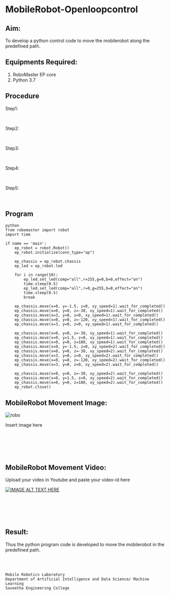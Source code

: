 # MobileRobot-Openloopcontrol
## Aim:

To develop a python control code to move the mobilerobot along the predefined path.

## Equipments Required:
1. RoboMaster EP core
2. Python 3.7

## Procedure

Step1:

<br/>

Step2:

<br/>

Step3:

<br/>

Step4:

<br/>

Step5:

<br/>

## Program
~~~
python
from robomaster import robot
import time

if name == 'main':
    ep_robot = robot.Robot()
    ep_robot.initialize(conn_type="ap")

    ep_chassis = ep_robot.chassis
    ep_led = ep_robot.led

    for i in range(10):
        ep_led.set_led(comp="all",r=255,g=0,b=0,effect="on")   
        time.sleep(0.5)
        ep_led.set_led(comp="all",r=0,g=255,b=0,effect="on")
        time.sleep(0.5)
        break
        
    ep_chassis.move(x=0, y=-1.5, z=0, xy_speed=1).wait_for_completed()
    ep_chassis.move(x=0, y=0, z=-30, xy_speed=1).wait_for_completed()
    ep_chassis.move(x=3, y=0, z=0, xy_speed=1).wait_for_completed()
    ep_chassis.move(x=0, y=0, z=-120, xy_speed=1).wait_for_completed()
    ep_chassis.move(x=3, y=0, z=0, xy_speed=1).wait_for_completed()

    ep_chassis.move(x=0, y=0, z=-30, xy_speed=1).wait_for_completed()
    ep_chassis.move(x=0, y=1.5, z=0, xy_speed=1).wait_for_completed()
    ep_chassis.move(x=0, y=0, z=180, xy_speed=1).wait_for_completed()
    ep_chassis.move(x=0, y=-1.5, z=0, xy_speed=2).wait_for_completed()
    ep_chassis.move(x=0, y=0, z=-30, xy_speed=2).wait_for_completed()
    ep_chassis.move(x=3, y=0, z=0, xy_speed=2).wait_for_completed()
    ep_chassis.move(x=0, y=0, z=-120, xy_speed=2).wait_for_completed()
    ep_chassis.move(x=3, y=0, z=0, xy_speed=2).wait_for_completed()

    ep_chassis.move(x=0, y=0, z=-30, xy_speed=2).wait_for_completed()
    ep_chassis.move(x=0, y=1.5, z=0, xy_speed=2).wait_for_completed()
    ep_chassis.move(x=0, y=0, z=180, xy_speed=2).wait_for_completed()
    ep_robot.close()
~~~

## MobileRobot Movement Image:

![robo](./img/robomaster.png)


Insert image here


<br/>
<br/>
<br/>
<br/>

## MobileRobot Movement Video:

Upload your video in Youtube and paste your video-id here

[![IMAGE ALT TEXT HERE](https://img.youtube.com/vi/YOUTUBE_VIDEO_ID_HERE/0.jpg)](https://www.youtube.com/watch?v=YOUTUBE_VIDEO_ID_HERE)

<br/>
<br/>
<br/>
<br/>

## Result:
Thus the python program code is developed to move the mobilerobot in the predefined path.


<br/>
<br/>

```
Mobile Robotics Laboratory
Department of Artificial Intelligence and Data Science/ Machine Learning
Saveetha Engineering College
```
